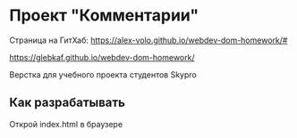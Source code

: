 # Проект "Комментарии"

Страница на ГитХаб: https://alex-volo.github.io/webdev-dom-homework/#



https://glebkaf.github.io/webdev-dom-homework/

Верстка для учебного проекта студентов Skypro

## Как разрабатывать

Открой index.html в браузере
